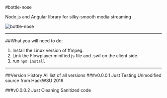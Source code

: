 #bottle-nose

Node.js and Angular library for silky-smooth media streaming

![bottle-nose](http://images.clipartpanda.com/bottlenose-dolphin-clipart-delphin_clip_art_preview.jpg)

---
##What you will need to do:

1. Install the Linux version of ffmpeg.
2. Link the Flowplayer minified js file and .swf on the client side.
3. run ```npm install```

***

##Version History
All list of all versions
###v0.0.0.1 Just Testing
Unmodified source from HackWSU 2016

###v0.0.0.2 Just Cleaning
Sanitized code

